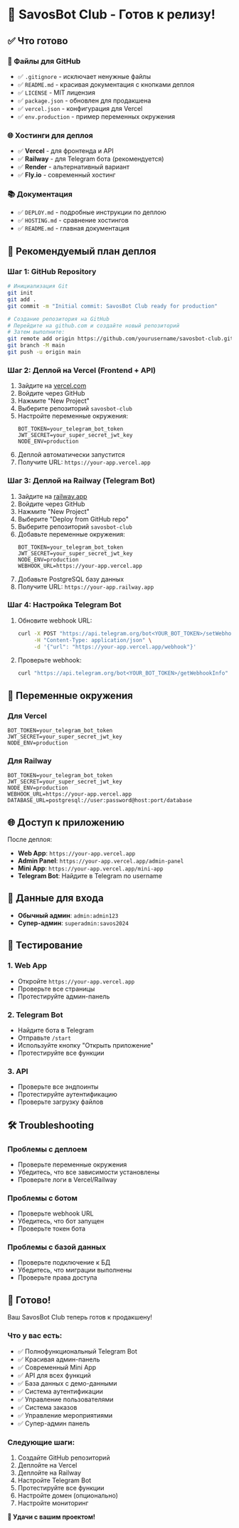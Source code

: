 # 🚀 SavosBot Club - Готов к релизу!

## ✅ Что готово

### 📁 Файлы для GitHub
- ✅ `.gitignore` - исключает ненужные файлы
- ✅ `README.md` - красивая документация с кнопками деплоя
- ✅ `LICENSE` - MIT лицензия
- ✅ `package.json` - обновлен для продакшена
- ✅ `vercel.json` - конфигурация для Vercel
- ✅ `env.production` - пример переменных окружения

### 🌐 Хостинги для деплоя
- ✅ **Vercel** - для фронтенда и API
- ✅ **Railway** - для Telegram бота (рекомендуется)
- ✅ **Render** - альтернативный вариант
- ✅ **Fly.io** - современный хостинг

### 📚 Документация
- ✅ `DEPLOY.md` - подробные инструкции по деплою
- ✅ `HOSTING.md` - сравнение хостингов
- ✅ `README.md` - главная документация

## 🎯 Рекомендуемый план деплоя

### Шаг 1: GitHub Repository
```bash
# Инициализация Git
git init
git add .
git commit -m "Initial commit: SavosBot Club ready for production"

# Создание репозитория на GitHub
# Перейдите на github.com и создайте новый репозиторий
# Затем выполните:
git remote add origin https://github.com/yourusername/savosbot-club.git
git branch -M main
git push -u origin main
```

### Шаг 2: Деплой на Vercel (Frontend + API)
1. Зайдите на [vercel.com](https://vercel.com)
2. Войдите через GitHub
3. Нажмите "New Project"
4. Выберите репозиторий `savosbot-club`
5. Настройте переменные окружения:
   ```
   BOT_TOKEN=your_telegram_bot_token
   JWT_SECRET=your_super_secret_jwt_key
   NODE_ENV=production
   ```
6. Деплой автоматически запустится
7. Получите URL: `https://your-app.vercel.app`

### Шаг 3: Деплой на Railway (Telegram Bot)
1. Зайдите на [railway.app](https://railway.app)
2. Войдите через GitHub
3. Нажмите "New Project"
4. Выберите "Deploy from GitHub repo"
5. Выберите репозиторий `savosbot-club`
6. Добавьте переменные окружения:
   ```
   BOT_TOKEN=your_telegram_bot_token
   JWT_SECRET=your_super_secret_jwt_key
   NODE_ENV=production
   WEBHOOK_URL=https://your-app.vercel.app
   ```
7. Добавьте PostgreSQL базу данных
8. Получите URL: `https://your-app.railway.app`

### Шаг 4: Настройка Telegram Bot
1. Обновите webhook URL:
   ```bash
   curl -X POST "https://api.telegram.org/bot<YOUR_BOT_TOKEN>/setWebhook" \
        -H "Content-Type: application/json" \
        -d '{"url": "https://your-app.vercel.app/webhook"}'
   ```

2. Проверьте webhook:
   ```bash
   curl "https://api.telegram.org/bot<YOUR_BOT_TOKEN>/getWebhookInfo"
   ```

## 🔧 Переменные окружения

### Для Vercel
```env
BOT_TOKEN=your_telegram_bot_token
JWT_SECRET=your_super_secret_jwt_key
NODE_ENV=production
```

### Для Railway
```env
BOT_TOKEN=your_telegram_bot_token
JWT_SECRET=your_super_secret_jwt_key
NODE_ENV=production
WEBHOOK_URL=https://your-app.vercel.app
DATABASE_URL=postgresql://user:password@host:port/database
```

## 🌐 Доступ к приложению

После деплоя:
- **Web App**: `https://your-app.vercel.app`
- **Admin Panel**: `https://your-app.vercel.app/admin-panel`
- **Mini App**: `https://your-app.vercel.app/mini-app`
- **Telegram Bot**: Найдите в Telegram по username

## 🔑 Данные для входа

- **Обычный админ**: `admin:admin123`
- **Супер-админ**: `superadmin:savos2024`

## 📱 Тестирование

### 1. Web App
- Откройте `https://your-app.vercel.app`
- Проверьте все страницы
- Протестируйте админ-панель

### 2. Telegram Bot
- Найдите бота в Telegram
- Отправьте `/start`
- Используйте кнопку "Открыть приложение"
- Протестируйте все функции

### 3. API
- Проверьте все эндпоинты
- Протестируйте аутентификацию
- Проверьте загрузку файлов

## 🛠️ Troubleshooting

### Проблемы с деплоем
- Проверьте переменные окружения
- Убедитесь, что все зависимости установлены
- Проверьте логи в Vercel/Railway

### Проблемы с ботом
- Проверьте webhook URL
- Убедитесь, что бот запущен
- Проверьте токен бота

### Проблемы с базой данных
- Проверьте подключение к БД
- Убедитесь, что миграции выполнены
- Проверьте права доступа

## 🎉 Готово!

Ваш SavosBot Club теперь готов к продакшену!

### Что у вас есть:
- ✅ Полнофункциональный Telegram Bot
- ✅ Красивая админ-панель
- ✅ Современный Mini App
- ✅ API для всех функций
- ✅ База данных с демо-данными
- ✅ Система аутентификации
- ✅ Управление пользователями
- ✅ Система заказов
- ✅ Управление мероприятиями
- ✅ Супер-админ панель

### Следующие шаги:
1. Создайте GitHub репозиторий
2. Деплойте на Vercel
3. Деплойте на Railway
4. Настройте Telegram Bot
5. Протестируйте все функции
6. Настройте домен (опционально)
7. Настройте мониторинг

**🚀 Удачи с вашим проектом!**

